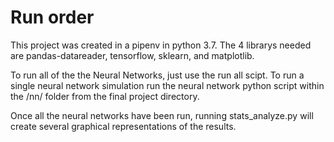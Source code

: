 # Run order  
This project was created in a pipenv in python 3.7. The 4 librarys needed are pandas-datareader, tensorflow, sklearn, and matplotlib.
  
To run all of the the Neural Networks, just use the run all scipt.
To run a single neural network simulation run the neural network python script within the /nn/ folder from the final project directory.
  
Once all the neural networks have been run, running stats_analyze.py will create several graphical representations of the results.
